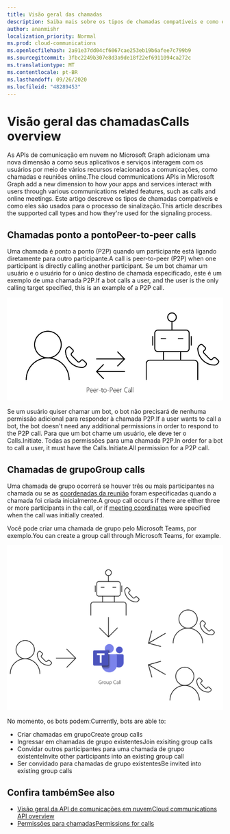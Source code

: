 ```yaml
---
title: Visão geral das chamadas
description: Saiba mais sobre os tipos de chamadas compatíveis e como eles são usados para o processo de sinalização.
author: ananmishr
localization_priority: Normal
ms.prod: cloud-communications
ms.openlocfilehash: 2a91e37dd04cf6067cae253eb19b6afee7c799b9
ms.sourcegitcommit: 3fbc2249b307e8d3a9de18f22ef6911094ca272c
ms.translationtype: MT
ms.contentlocale: pt-BR
ms.lasthandoff: 09/26/2020
ms.locfileid: "48289453"
---
```

# <a name="calls-overview"></a><span data-ttu-id="83d9f-103">Visão geral das chamadas</span><span class="sxs-lookup"><span data-stu-id="83d9f-103">Calls overview</span></span>

<span data-ttu-id="83d9f-104">As APIs de comunicação em nuvem no Microsoft Graph adicionam uma nova dimensão a como seus aplicativos e serviços interagem com os usuários por meio de vários recursos relacionados a comunicações, como chamadas e reuniões online.</span><span class="sxs-lookup"><span data-stu-id="83d9f-104">The cloud communications APIs in Microsoft Graph add a new dimension to how your apps and services interact with users through various communications related features, such as calls and online meetings.</span></span> <span data-ttu-id="83d9f-105">Este artigo descreve os tipos de chamadas compatíveis e como eles são usados para o processo de sinalização.</span><span class="sxs-lookup"><span data-stu-id="83d9f-105">This article describes the supported call types and how they're used for the signaling process.</span></span>

## <a name="peer-to-peer-calls"></a><span data-ttu-id="83d9f-106">Chamadas ponto a ponto</span><span class="sxs-lookup"><span data-stu-id="83d9f-106">Peer-to-peer calls</span></span>
<span data-ttu-id="83d9f-107">Uma chamada é ponto a ponto (P2P) quando um participante está ligando diretamente para outro participante.</span><span class="sxs-lookup"><span data-stu-id="83d9f-107">A call is peer-to-peer (P2P) when one participant is directly calling another participant.</span></span> <span data-ttu-id="83d9f-108">Se um bot chamar um usuário e o usuário for o único destino de chamada especificado, este é um exemplo de uma chamada P2P.</span><span class="sxs-lookup"><span data-stu-id="83d9f-108">If a bot calls a user, and the user is the only calling target specified, this is an example of a P2P call.</span></span>

![Diagrama de chamada P2P](images/communications-p2p-call.PNG)

<span data-ttu-id="83d9f-110">Se um usuário quiser chamar um bot, o bot não precisará de nenhuma permissão adicional para responder à chamada P2P.</span><span class="sxs-lookup"><span data-stu-id="83d9f-110">If a user wants to call a bot, the bot doesn't need any additional permissions in order to respond to the P2P call.</span></span> <span data-ttu-id="83d9f-111">Para que um bot chame um usuário, ele deve ter o Calls.Initiate. Todas as permissões para uma chamada P2P.</span><span class="sxs-lookup"><span data-stu-id="83d9f-111">In order for a bot to call a user, it must have the Calls.Initiate.All permission for a P2P call.</span></span>

## <a name="group-calls"></a><span data-ttu-id="83d9f-112">Chamadas de grupo</span><span class="sxs-lookup"><span data-stu-id="83d9f-112">Group calls</span></span>

<span data-ttu-id="83d9f-113">Uma chamada de grupo ocorrerá se houver três ou mais participantes na chamada ou se as [coordenadas da reunião](/graph/api/resources/onlinemeeting) foram especificadas quando a chamada foi criada inicialmente.</span><span class="sxs-lookup"><span data-stu-id="83d9f-113">A group call occurs if there are either three or more participants in the call, or if [meeting coordinates](/graph/api/resources/onlinemeeting) were specified when the call was initially created.</span></span> 

<span data-ttu-id="83d9f-114">Você pode criar uma chamada de grupo pelo Microsoft Teams, por exemplo.</span><span class="sxs-lookup"><span data-stu-id="83d9f-114">You can create a group call through Microsoft Teams, for example.</span></span>

![Diagrama de chamada de grupo](images/communications-group-call.PNG)

<span data-ttu-id="83d9f-116">No momento, os bots podem:</span><span class="sxs-lookup"><span data-stu-id="83d9f-116">Currently, bots are able to:</span></span>
- <span data-ttu-id="83d9f-117">Criar chamadas em grupo</span><span class="sxs-lookup"><span data-stu-id="83d9f-117">Create group calls</span></span>
- <span data-ttu-id="83d9f-118">Ingressar em chamadas de grupo existentes</span><span class="sxs-lookup"><span data-stu-id="83d9f-118">Join exisiting group calls</span></span>
- <span data-ttu-id="83d9f-119">Convidar outros participantes para uma chamada de grupo existente</span><span class="sxs-lookup"><span data-stu-id="83d9f-119">Invite other participants into an existing group call</span></span>
- <span data-ttu-id="83d9f-120">Ser convidado para chamadas de grupo existentes</span><span class="sxs-lookup"><span data-stu-id="83d9f-120">Be invited into existing group calls</span></span>

## <a name="see-also"></a><span data-ttu-id="83d9f-121">Confira também</span><span class="sxs-lookup"><span data-stu-id="83d9f-121">See also</span></span>

- [<span data-ttu-id="83d9f-122">Visão geral da API de comunicações em nuvem</span><span class="sxs-lookup"><span data-stu-id="83d9f-122">Cloud communications API overview</span></span>](cloud-communications-concept-overview.md)
- [<span data-ttu-id="83d9f-123">Permissões para chamadas</span><span class="sxs-lookup"><span data-stu-id="83d9f-123">Permissions for calls</span></span>](./permissions-reference.md#calls-permissions)